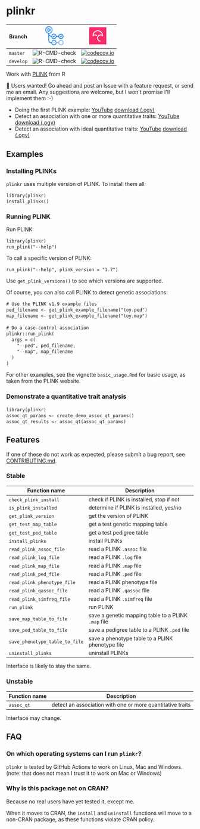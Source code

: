 # plinkr

Branch   |[![GitHub Actions logo](man/figures/GitHubActions.png)](https://github.com/richelbilderbeek/plinkr/actions)|[![Codecov logo](man/figures/Codecov.png)](https://www.codecov.io)
---------|-----------------------------------------------------------------------------------------------------------|----------------------------------------------------------------------------------------------------------------------------------------------------------------
`master` |![R-CMD-check](https://github.com/richelbilderbeek/plinkr/workflows/R-CMD-check/badge.svg?branch=master)   |[![codecov.io](https://codecov.io/github/richelbilderbeek/plinkr/coverage.svg?branch=master)](https://codecov.io/github/richelbilderbeek/plinkr/branch/master)
`develop`|![R-CMD-check](https://github.com/richelbilderbeek/plinkr/workflows/R-CMD-check/badge.svg?branch=develop)  |[![codecov.io](https://codecov.io/github/richelbilderbeek/plinkr/coverage.svg?branch=develop)](https://codecov.io/github/richelbilderbeek/plinkr/branch/develop)

Work with [PLINK](http://zzz.bwh.harvard.edu/plink/) from R

:construction: Users wanted! Go ahead and post an Issue with a feature request, or send me an email. Any suggestions are welcome, but I won't promise I'll implement them :-)

 * Doing the first PLINK example: [YouTube](https://youtu.be/LsfKQw2oIUg) [download (.ogv)](http://richelbilderbeek.nl/plinkr_basic_usage.ogv)
 * Detect an association with one or more quantitative traits: [YouTube](https://youtu.be/IicNdc8sDfI) [download (.ogv)](http://richelbilderbeek.nl/plinkr_assoc_qt.ogv)
 * Detect an association with ideal quantitative traits: [YouTube](https://youtu.be/oXGy83WiHm4) [download (.ogv)](http://richelbilderbeek.nl/plinkr_demo_qt_assoc.ogv)

## Examples

### Installing PLINKs

`plinkr` uses multiple version of PLINK. To install them all:

```
library(plinkr)
install_plinks()
```

### Running PLINK

Run PLINK:

```
library(plinkr)
run_plink("--help")
```

To call a specific version of PLINK:

```
run_plink("--help", plink_version = "1.7")
```

Use `get_plink_versions()` to see which versions are supported.

Of course, you can also call PLINK to detect genetic associations:

```
# Use the PLINK v1.9 example files
ped_filename <- get_plink_example_filename("toy.ped")
map_filename <- get_plink_example_filename("toy.map")

# Do a case-control association
plinkr::run_plink(
  args = c(
    "--ped", ped_filename, 
    "--map", map_filename
  )
)
```

For other examples, see the vignette `basic_usage.Rmd` for basic usage,
as taken from the PLINK website.

### Demonstrate a quantitative trait analysis

```
library(plinkr)
assoc_qt_params <- create_demo_assoc_qt_params()
assoc_qt_results <- assoc_qt(assoc_qt_params)
```

## Features

If one of these do not work as expected, 
please submit a bug report,
see [CONTRIBUTING.md](CONTRIBUTING.md).

### Stable

Function name                 | Description
------------------------------|-----------------------------------------------------
`check_plink_install`         | check if PLINK is installed, stop if not
`is_plink_installed`          | determine if PLINK is installed, yes/no
`get_plink_version`           | get the version of PLINK
`get_test_map_table`          | get a test genetic mapping table
`get_test_ped_table`          | get a test pedigree table
`install_plinks`              | install PLINKs
`read_plink_assoc_file`       | read a PLINK `.assoc` file
`read_plink_log_file`         | read a PLINK `.log` file
`read_plink_map_file`         | read a PLINK `.map` file
`read_plink_ped_file`         | read a PLINK `.ped` file
`read_plink_phenotype_file`   | read a PLINK phenotype file
`read_plink_qassoc_file`      | read a PLINK `.qassoc` file
`read_plink_simfreq_file`     | read a PLINK `.simfreq` file
`run_plink`                   | run PLINK
`save_map_table_to_file`      | save a genetic mapping table to a PLINK `.map` file
`save_ped_table_to_file`      | save a pedigree table to a PLINK `.ped` file
`save_phenotype_table_to_file`| save a phenotype table to a PLINK phenotype file
`uninstall_plinks`            | uninstall PLINKs

Interface is likely to stay the same. 

### Unstable

Function name         | Description
----------------------|------------------------------------------
`assoc_qt`            | detect an association with one or more quantitative traits

Interface may change.

## FAQ

### On which operating systems can I run `plinkr`?

`plinkr` is tested by GitHub Actions to work on Linux, Mac and Windows.
(note: that does not mean I trust it to work on Mac or Windows)

### Why is this package not on CRAN?

Because no real users have yet tested it, except me.

When it moves to CRAN, the `install` and `uninstall` functions will move
to a non-CRAN package, as these functions violate CRAN policy.





